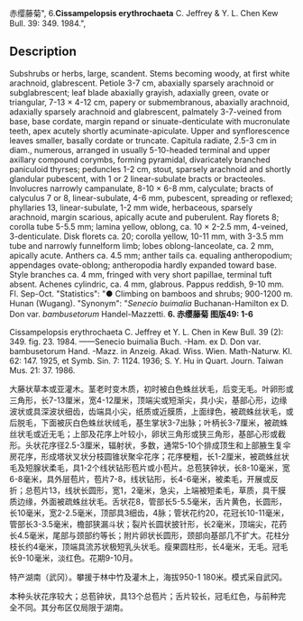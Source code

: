 赤缨藤菊",
6.**Cissampelopsis erythrochaeta** C. Jeffrey & Y. L. Chen Kew Bull. 39: 349. 1984.",

## Description
Subshrubs or herbs, large, scandent. Stems becoming woody, at first white arachnoid, glabrescent. Petiole 3-7 cm, abaxially sparsely arachnoid or subglabrescent; leaf blade abaxially grayish, adaxially green, ovate or triangular, 7-13 × 4-12 cm, papery or submembranous, abaxially arachnoid, adaxially sparsely arachnoid and glabrescent, palmately 3-7-veined from base, base cordate, margin repand or sinuate-denticulate with mucronulate teeth, apex acutely shortly acuminate-apiculate. Upper and synflorescence leaves smaller, basally cordate or truncate. Capitula radiate, 2.5-3 cm in diam., numerous, arranged in usually 5-10-headed terminal and upper axillary compound corymbs, forming pyramidal, divaricately branched paniculoid thyrses; peduncles 1-2 cm, stout, sparsely arachnoid and shortly glandular pubescent, with 1 or 2 linear-subulate bracts or bracteoles. Involucres narrowly campanulate, 8-10 × 6-8 mm, calyculate; bracts of calyculus 7 or 8, linear-subulate, 4-6 mm, pubescent, spreading or reflexed; phyllaries 13, linear-subulate, 1-2 mm wide, herbaceous, sparsely arachnoid, margin scarious, apically acute and puberulent. Ray florets 8; corolla tube 5-5.5 mm; lamina yellow, oblong, ca. 10 × 2-2.5 mm, 4-veined, 3-denticulate. Disk florets ca. 20; corolla yellow, 10-11 mm, with 3-3.5 mm tube and narrowly funnelform limb; lobes oblong-lanceolate, ca. 2 mm, apically acute. Anthers ca. 4.5 mm; anther tails ca. equaling antheropodium; appendages ovate-oblong; antheropodia hardly expanded toward base. Style branches ca. 4 mm, fringed with very short papillae, terminal tuft absent. Achenes cylindric, ca. 4 mm, glabrous. Pappus reddish, 9-10 mm. Fl. Sep-Oct.
  "Statistics": "● Climbing on bamboos and shrubs; 900-1200 m. Hunan (Wugang).
  "Synonym": "*Senecio buimalia* Buchanan-Hamilton ex D. Don var. *bambusetorum* Handel-Mazzetti.
**6. 赤缨藤菊 图版49: 1-6**

Cissampelopsis erythrochaeta C. Jeffrey et Y. L. Chen in Kew Bull. 39 (2): 349. fig. 23. 1984. ——Senecio buimalia Buch. -Ham. ex D. Don var. bambusetorum Hand. -Mazz. in Anzeig. Akad. Wiss. Wien. Math-Naturw. Kl. 62: 147. 1925, et Symb. Sin. 7: 1124. 1936; S. Y. Hu in Quart. Journ. Taiwan Mus. 21: 37. 1986.

大藤状草本或亚灌木。茎老时变木质，初时被白色蛛丝状毛，后变无毛。叶卵形或三角形，长7-13厘米，宽4-12厘米，顶端尖或短渐尖，具小尖，基部心形，边缘波状或具深波状细齿，齿端具小尖，纸质或近膜质，上面绿色，被疏蛛丝状毛，或后脱毛，下面被灰白色蛛丝状绒毛，基生掌状3-7出脉；叶柄长3-7厘米，被疏蛛丝状毛或近无毛；上部及花序上叶较小，卵状三角形或狭三角形，基部心形或截形。头状花序径2.5-3厘米，辐射状，多数，通常5-10个排成顶生和上部腋生复伞房花序，形成塔状叉状分枝圆锥状聚伞花序；花序梗粗，长1-2厘米，被疏蛛丝状毛及短腺状柔毛，具1-2个线状钻形苞片或小苞片。总苞狭钟状，长8-10毫米，宽6-8毫米，具外层苞片，苞片7-8，线状钻形，长4-6毫米，被柔毛，开展或反折；总苞片13，线状长圆形，宽1，2毫米，急尖，上端被短柔毛，草质，具干膜质边缘，外面被疏蛛丝状毛。舌状花8，管部长5-5.5毫米，舌片黄色，长圆形，长10毫米，宽2-2.5毫米，顶部具3细齿，4脉；管状花约20，花冠长10-11毫米，管部长3-3.5毫米，檐部狭漏斗状；裂片长圆状披针形，长2毫米，顶端尖，花药长4.5毫米，尾部与颈部约等长；附片卵状长圆形，颈部向基部几不扩大。花柱分枝长约4毫米，顶端具流苏状极短乳头状毛。瘦果圆柱形，长4毫米，无毛。冠毛长9-10毫米，淡红色。花期9-10月。

特产湖南（武冈）。攀援于林中竹及灌木上，海拔950-1 180米。模式采自武冈。

本种头状花序较大；总苞钟状，具13个总苞片；舌片较长，冠毛红色，与前种完全不同。其分布区仅局限于湖南。
